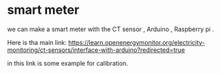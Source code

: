 # smart meter
we can make a smart meter with the CT sensor , Arduino , Raspberry pi .

Here is tha main link:
 https://learn.openenergymonitor.org/electricity-monitoring/ct-sensors/interface-with-arduino?redirected=true

in this link is some example for calibration.